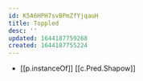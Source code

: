 ```yaml
---
id: K5A6HPH7svBPmZfYjqauH
title: Toppled
desc: ''
updated: 1644187759268
created: 1644187755224
---
```

- [[p.instanceOf]] [[c.Pred.Shapow]]
